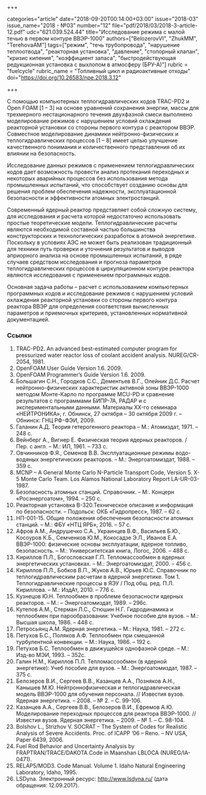 +++

categories="article"
date="2018-09-20T00:14:00+03:00"
issue="2018-03"
issue_name="2018 - №03"
number="12"
file="pdf/2018/03/2018-3-article-12.pdf"
udc="621.039.524.44"
title="Исследование режима с малой течью в первом контуре ВВЭР-1000"
authors=["BelozerovVI", "ZhukMM", "ТеrеhоvаАM"]
tags=["режим", "течь трубопровода", "нарушение теплоотвода", "реакторная установка", "давление", "стопорный клапан", "кризис кипения", "коэффициент запаса", "быстродействующая редукционная установка с выхлопом в атмосферу (БРУ-А)"]
rubric = "fuelcycle"
rubric_name = "Топливный цикл и радиоактивные отходы"
doi="https://doi.org/10.26583/npe.2018.3.12"

+++

С помощью компьютерных теплогидравлических кодов ТRAC-PD2 и Open FOAM [1 – 3] на основе уравнений сохранения энергии, массы для трехмерного нестационарного течения двухфазной смеси выполнено моделирование режимов с нарушением условий охлаждения реакторной установки со стороны первого контура с реактором ВВЭР. Совместное моделирование динамики нейтронно-физических и теплогидравлических процессов [1 – 8] имеет целью улучшение качественного понимания и количественного представления об их влиянии на безопасность.

Исследование данных режимов с применением теплогидравлических кодов дает возможность провести анализ протекания переходных и некоторых аварийных процессов без использования метода промышленных испытаний, что способствует созданию основы для решения проблем обеспечения надежности, эксплуатационной безопасности и эффективности атомных электростанций.

Современный ядерный реактор представляет собой сложную систему, для исследования и расчета которой недостаточно использовать простые теоретические модели. Теплогидравлические расчеты являются необходимой составной частью большинства конструкторских и технологических разработок в атомной энергетике. Поскольку в условиях АЭС не может быть реализован традиционный для техники путь проверки и уточнения результатов и выводов априорного анализа на основе промышленных испытаний, в ряде случаев средством исследования и прогноза параметров теплогидравлических процессов в циркуляционном контуре реактора являются исследования с применением программных кодов.

Основная задача работы – расчет с использованием компьютерных программных кодов и исследование режимов с нарушением условий охлаждения реакторной установки со стороны первого контура реактора ВВЭР для определения соответствия вычисленных параметров и приемочных критериев, установленных нормативной документацией.

### Ссылки

1. TRAC-PD2. An advanced best-estimated computer program for pressurized water reactor loss of coolant accident analysis. NUREG/CR-2054, 1981.
2. OpenFOAM User Guide Version 1.6. 2009.
3. OpenFOAM Programmer’s Guide Version 1.6. 2009.
4. Большагин С.Н., Городков С.С., Дементьев В.Г., Олейник Д.С. Расчет нейтронно-физических характеристик активной зоны ВВЭР-1000 методом Монте-Карло по программе MCU-PD и сравнение результатов с программами БИПР-7А, РАДАР и с экспериментальными данными. Материалы XX-го семинара «НЕЙТРОНИКА», г. Обнинск, 27 октября – 30 октября 2009 г. – Обнинск: ГНЦ РФ-ФЭИ, 2009.
5. Галанин А.Д. Теория гетерогенного реактора – М.: Атомиздат, 1971. – 248 с.
6. Вейнберг А., Вигнер Е. Физическая теория ядерных реакторов. / Пер. с англ. – М.: ИЛ, 1961. – 733 с.
7. Овчинников Ф.Я., Семенов В.В. Эксплуатационные режимы водо-водяных энергетических реакторов. – М.: Энергоатомиздат, 1988. – 359 с.
8. MCNP – A General Monte Carlo N-Particle Transport Code, Version 5. X-5 Monte Carlo Team. Los Alamos National Laboratory Report LA-UR-03-1987.
9. Безопасность атомных станций. Справочник. – М:. Концерн «Росэнергоатом», 1994. – 250 с.
10. Реакторная установка В-320.Техническое описание и информация по безопасности. – Подольск: ОКБ «Гидропресс», 1987. – 62 с.
11. НП-001-15. Общие положения обеспечения безопасности атомных станций. – М.: ФБУ «НТЦ ЯРБ», 2016. – 57 с.
12. Афров А.М., Андрушечко С.А., Украинцев В.Ф., Васильев Б.Ю., Косоуров К.Б., Семченков Ю.М., Кокосадзе Э.Л., Иванов Е.А. ВВЭР-1000: физические основы эксплуатации, ядерное топливо, безопасность. – М.: Университетская книга, Логос, 2006. – 488 с.
13. Кириллов П.Л., Богословская Г.П. Тепломассообмен в ядерных энергетических установках. – М.: Энергоатомиздат, 2000. – 456 с.
14. Кириллов П.Л., Бобков В.П., Жуков А.В., Юрьев Ю.С. Справочник по теплогидравлическим расчетам в ядерной энергетике. Том 1. Теплогидравлические процессы в ЯЭУ / Под общ. ред. П.Л. Кириллова. – М.: ИздАт, 2010. – 776 с.
15. Кузнецов Ю.Н. Теплообмен в проблеме безопасности ядерных реакторов. – М.: – Энергоатомиздат, 1989. – 296с.
16. Кутепов А.М., Стерман Л.С., Стюшин Н.Г. Гидродинамика и теплообмен при парообразовании: Учебное пособие для вузов. – М.: Высшая школа, 1986. – 448 с.
17. Петросьянц А.М. Ядерная энергетика. – М.: Наука, 1981. – 272 с.
18. Петухов Б.С., Поляков А.Ф. Теплообмен при смешанной турбулентной конвекции. – М.: Наука, 1986. – 192 с.
19. Петухов Б.С. Теплообмен в движущейся однофазной среде. – М.: Изд-во МЭИ, 1993. – 352с.
20. Галин Н.М., Кириллов П.Л. Тепломассообмен (в ядерной энергетике): Учеб пособие для вузов. – М.: Энергоатомиздат, 1987. – 375 с.
21. Белозеров В.И., Сергеев В.В., Казанцев А.А., Позняков А.Н., Канышев М.Ю. Нейтроннофизическая и теплогидравлическая модель ВВЭР-1000 для обучения персонала. // Известия вузов. Ядерная энергетика. – 2008. – № 2. – С. 99-106.
22. Казанцев А.А., Сергеев В.В., Белозеров В.И., Ефремов А.Ю. Моделирование переходных процессов для реактора ВВЭР-1000. // Известия вузов. Ядерная энергетика. – 2009. – № 1. – С. 98-104.
23. Bolshov L., Strizhov V. SOCRAT – The System of Codes for Realistic Analysis of Severe Accidents. Proc. of ICAPP ’06 – Reno. – NV USA, Paper 6439, 2006.
24. Fuel Rod Behavior and Uncertainty Analysis by FRAPTRAN/TRACE/DAKOTA Code in Maanshan LBLOCA (NUREG/IA-0471).
25. RELAP5/MOD3. Code Manual. Volume 1. Idaho Natural Engineering Laboratory, Idaho, 1995.
26. LSDyna. Электронный ресурс: http://www.lsdyna.ru/ (дата обращения: 12.09.2017).
